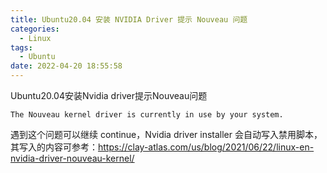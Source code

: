 ```yaml
---
title: Ubuntu20.04 安装 NVIDIA Driver 提示 Nouveau 问题
categories:
  - Linux
tags:
  - Ubuntu
date: 2022-04-20 18:55:58
---
```



Ubuntu20.04安装Nvidia driver提示Nouveau问题

```text
The Nouveau kernel driver is currently in use by your system.
```

遇到这个问题可以继续 continue，Nvidia driver installer 会自动写入禁用脚本，其写入的内容可参考：https://clay-atlas.com/us/blog/2021/06/22/linux-en-nvidia-driver-nouveau-kernel/
